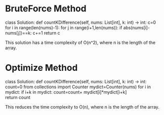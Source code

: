 # BruteForce Method 

class Solution:
    def countKDifference(self, nums: List[int], k: int) -> int:
        c=0
        for i in range(len(nums)-1):
            for j in range(i+1,len(nums)):
                if abs(nums[i]-nums[j])==k:
                    c+=1
        return c

This solution has a time complexity of O(n^2), where n is the length of the array.

# Optimize Method 

class Solution:
    def countKDifference(self, nums: List[int], k: int) -> int:
        count=0
        from collections import Counter
        mydict=Counter(nums) 
        for i in mydict:
            if i+k in mydict:
                count=count+ mydict[i]*mydict[i+k]  
        return count

This reduces the time complexity to O(n), where n is the length of the array.
